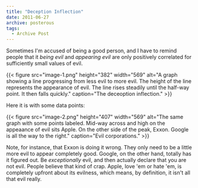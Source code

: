 ```yaml
---
title: "Deception Inflection"
date: 2011-06-27
archive: posterous
tags: 
  - Archive Post
---
```


Sometimes I'm accused of being a good person, and I have to remind people that it *being evil* and *appearing evil* are only positively correlated for sufficiently small values of evil.


{{< figure 
	src="image-1.png" 
	height="382" 
	width="569" 
	alt="A graph showing a line progressing from less evil to more evil. The height of the line represents the appearance of evil. The line rises steadily until the half-way point. It then falls quickly." 
	caption="The deceoption inflection." >}}
	
Here it is with some data points:

{{< figure 
	src="image-2.png" 
	height="407" 
	width="569" 
	alt="The same graph with some points labeled. Mid-way across and high on the appeaance of evil sits Apple. On the other side of the peak, Exxon. Google is all the way to the right." 
	caption="Evil corporations." >}}

Note, for instance, that Exxon is doing it wrong. They only need to be a little more evil to appear completely good. Google, on the other hand, totally has it figured out. Be *exceptionally* evil, and then actually declare that you are not evil. People believe that kind of crap. Apple, love 'em or hate 'em, is completely upfront about its evilness, which means, by definition, it isn't all that evil really.
